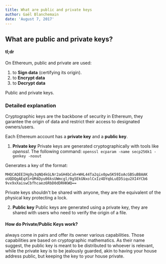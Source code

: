 ```yaml
---
title: What are public and private keys
author: Gaël Blanchemain
date: 'August 7, 2017'
---
```

## What are public and private keys?
  
  
#### tl;dr
  
On Ethereum, public and private are used:
1. to **Sign data** (certifying its origin).
2. to **Encrypt data**
3. to **Decrypt data**
  
Public and private keys.
  
### Detailed explanation
  
Cryptographic keys are the backbone of security in Ethereum, they garantee the origin of data and restrict their access to  designated owners/users.
  
Each Ethereum account has a **private key** and a **public key**.
  
1. **Private key**
Private keys are generated cryptographically with tools like _openssl_. The following command:
``` openssl ecparam -name secp256k1 -genkey -noout ```
  
Generates a key of the format:
``` 
MHQCAQEEIHg9y3qNQ4kGLNr2aGH4bCah+WHL44Ta2qix0pwSK59IoAcGBSuBBAAK
oUQDQgAEqXS+UM4Dyu06ksUWmcgl/0g5EkGNxolCxIz4DYqbLuED5iqu2XI4YCb6
9vx9xXaiswCbfhcaez6RbD0dDRHKWQ==
```
Private keys shouldn't be shared with anyone, they are the equivalent of the physical key protecting a lock.
  
2. **Public key**
Public keys are generated using a private key, they are shared with users who need to verify the origin of a file.
  
#### How do Private/Public Keys work?
  
always come in pairs and offer its owner various capabilities. Those capabilities are based on cryptographic mathematics. As their name suggest, the public key is meant to be distributed to whoever is relevant, while the private key is to be jealously guarded, akin to having your house address public, but keeping the key to your house private.
  